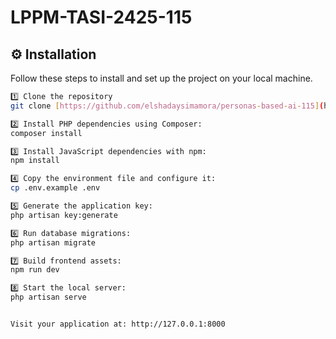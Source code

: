 # LPPM-TASI-2425-115

## ⚙️ Installation

Follow these steps to install and set up the project on your local machine.

```bash
1️⃣ Clone the repository
git clone [https://github.com/elshadaysimamora/personas-based-ai-115](https://github.com/elshadaysimamora/LPPM-TASI-2425-115)

2️⃣ Install PHP dependencies using Composer:
composer install

3️⃣ Install JavaScript dependencies with npm:
npm install

4️⃣ Copy the environment file and configure it:
cp .env.example .env

5️⃣ Generate the application key:
php artisan key:generate

6️⃣ Run database migrations:
php artisan migrate

7️⃣ Build frontend assets:
npm run dev

8️⃣ Start the local server:
php artisan serve


Visit your application at: http://127.0.0.1:8000
